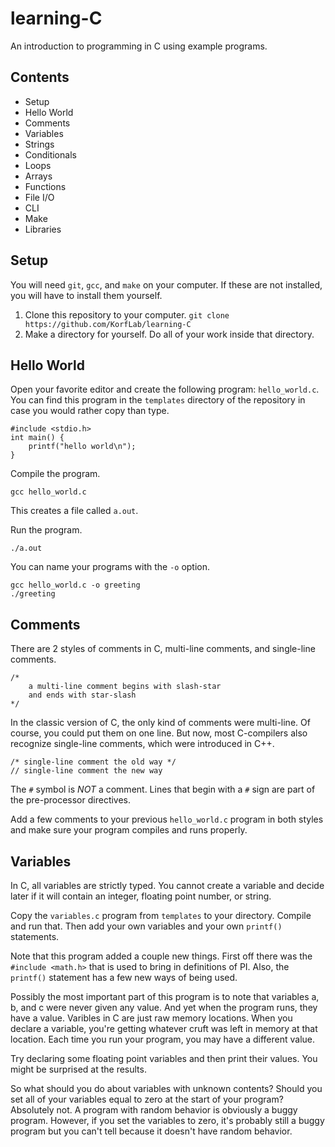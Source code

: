 learning-C
==========

An introduction to programming in C using example programs.

## Contents ##

+ Setup
+ Hello World
+ Comments
+ Variables
+ Strings
+ Conditionals
+ Loops
+ Arrays
+ Functions
+ File I/O
+ CLI
+ Make
+ Libraries

## Setup ##

You will need `git`, `gcc`, and `make` on your computer. If these are not installed, you will have to install them yourself.

1. Clone this repository to your computer. `git clone https://github.com/KorfLab/learning-C`
2. Make a directory for yourself. Do all of your work inside that directory.

## Hello World ##

Open your favorite editor and create the following program: `hello_world.c`. You can find this program in the `templates` directory of the repository in case you would rather copy than type.

	#include <stdio.h>
	int main() {
		printf("hello world\n");
	}

Compile the program.

	gcc hello_world.c

This creates a file called `a.out`.

Run the program.

	./a.out

You can name your programs with the `-o` option.

	gcc hello_world.c -o greeting
	./greeting

## Comments ##

There are 2 styles of comments in C, multi-line comments, and single-line comments.

	/*
		a multi-line comment begins with slash-star
		and ends with star-slash
	*/

In the classic version of C, the only kind of comments were multi-line. Of course, you could put them on one line. But now, most C-compilers also recognize single-line comments, which were introduced in C++.

	/* single-line comment the old way */
	// single-line comment the new way

The `#` symbol is *NOT* a comment. Lines that begin with a `#` sign are part of the pre-processor directives.

Add a few comments to your previous `hello_world.c` program in both styles and make sure your program compiles and runs properly.

## Variables ##

In C, all variables are strictly typed. You cannot create a variable and decide later if it will contain an integer, floating point number, or string.

Copy the `variables.c` program from `templates` to your directory. Compile and run that. Then add your own variables and your own `printf()` statements.

Note that this program added a couple new things. First off there was the `#include <math.h>` that is used to bring in definitions of PI. Also, the `printf()` statement has a few new ways of being used.

Possibly the most important part of this program is to note that variables a, b, and c were never given any value. And yet when the program runs, they have a value. Varibles in C are just raw memory locations. When you declare a variable, you're getting whatever cruft was left in memory at that location. Each time you run your program, you may have a different value.

Try declaring some floating point variables and then print their values. You might be surprised at the results.

So what should you do about variables with unknown contents? Should you set all of your variables equal to zero at the start of your program? Absolutely not. A program with random behavior is obviously a buggy program. However, if you set the variables to zero, it's probably still a buggy program but you can't tell because it doesn't have random behavior.


